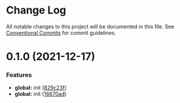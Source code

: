 # Change Log

All notable changes to this project will be documented in this file.
See [Conventional Commits](https://conventionalcommits.org) for commit guidelines.

# 0.1.0 (2021-12-17)


### Features

* **global:** init ([829c23f](https://github.com/zhouzuchuan/dseven-vue/commit/829c23f02231f98db91452f2b11950d9724b8b2d))
* **global:** init ([16670ad](https://github.com/zhouzuchuan/dseven-vue/commit/16670ad01be4e56cce7b4bfc4b5576292575e4bd))
